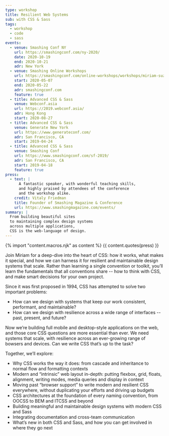 ```yaml
---
type: workshop
title: Resilient Web Systems
sub: with CSS & Sass
tags:
  - workshop
  - code
  - sass
events:
  - venue: Smashing Conf NY
    url: https://smashingconf.com/ny-2020/
    date: 2020-10-19
    end: 2020-10-21
    adr: New York
  - venue: Smashing Online Workshops
    url: https://smashingconf.com/online-workshops/workshops/miriam-suzanne
    start: 2020-05-07
    end: 2020-05-22
    adr: smashingconf.com
    feature: true
  - title: Advanced CSS & Sass
    venue: Webconf.asia
    url: https://2019.webconf.asia/
    adr: Hong Kong
    start: 2020-08-27
  - title: Advanced CSS & Sass
    venue: Generate New York
    url: https://www.generateconf.com/
    adr: San Francisco, CA
    start: 2019-04-24
  - title: Advanced CSS & Sass
    venue: Smashing Conf
    url: https://www.smashingconf.com/sf-2019/
    adr: San Francisco, CA
    start: 2019-04-18
    feature: true
press:
  - text: |
      A fantastic speaker, with wonderful teaching skills,
      and highly praised by attendees of the conference
      and the workshop alike.
    credit: Vitaly Friedman
    title: Founder of Smashing Magazine & Conference
    url: https://www.smashingmagazine.com/events/
summary: |
  From building beautiful sites
  to maintaining complex design systems
  across multiple applications,
  CSS is the web-language of design.
---
```


{% import "content.macros.njk" as content %}
{{ content.quotes(press) }}

Join Miriam for a deep-dive into the heart of CSS:
how it works, what makes it special,
and how we can harness it for resilient and maintainable
design systems that scale.
Rather than learning a single convention or toolkit,
you’ll learn the fundamentals that all conventions share --
how to think with CSS, and make smart decisions for your own project.

Since it was first proposed in 1994,
CSS has attempted to solve two important problems:

- How can we design with systems that keep our work
  consistent, performant, and maintainable?
- How can we design with resilience across a wide range of interfaces --
  past, present, and future?

Now we’re building full mobile and desktop-style applications on the web,
and those core CSS questions are more essential than ever.
We need systems that scale,
with resilience across an ever-growing range of bowsers and devices.
Can we write CSS that’s up to the task?

Together, we’ll explore:

- Why CSS works the way it does:
  from cascade and inheritance to normal flow and formatting contexts
- Modern and “intrinsic” web layout in-depth:
  putting flexbox, grid, floats, alignment, writing modes,
  media queries and display in context
- Moving past “browser support” to write modern and resilient CSS everywhere,
  without duplicating your efforts and driving up budgets
- CSS architectures at the foundation of every naming convention,
  from OOCSS to BEM and ITCSS and beyond
- Building meaningful and maintainable design systems with modern CSS and Sass
- Integrating documentation and cross-team communication
- What’s new in both CSS and Sass,
  and how you can get involved in where they go next
